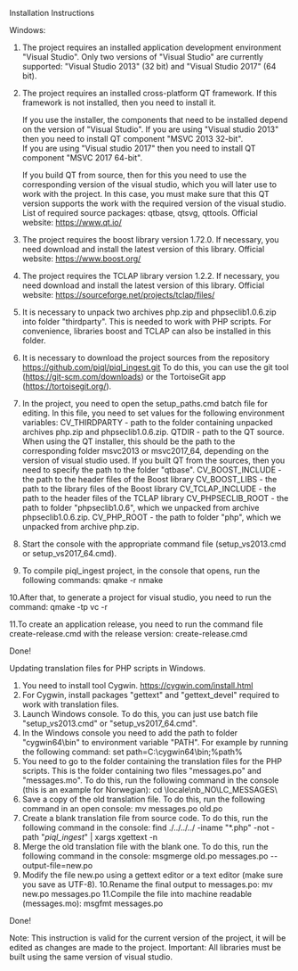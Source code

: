 Installation Instructions

Windows:

1. The project requires an installed application development environment "Visual Studio".
   Only two versions of "Visual Studio" are currently supported: 
   "Visual Studio 2013" (32 bit) and "Visual Studio 2017" (64 bit).

2. The project requires an installed cross-platform QT framework.
   If this framework is not installed, then you need to install it.

   If you use the installer, the components that need to be installed depend on the version of "Visual Studio".
   If you are using "Visual studio 2013" then you need to install QT component "MSVC 2013 32-bit".  
   If you are using "Visual studio 2017" then you need to install QT component "MSVC 2017 64-bit". 

   If you build QT from source, then for this you need to use the corresponding version of the 
   visual studio, which you will later use to work with the project.
   In this case, you must make sure that this QT version supports the work with the required version of the visual studio.
   List of required source packages: qtbase, qtsvg, qttools.
   Official website: https://www.qt.io/

3. The project requires the boost library version 1.72.0. 
   If necessary, you need download and install the latest version of this library.
   Official website: https://www.boost.org/

4. The project requires the TCLAP library version 1.2.2. 
   If necessary, you need download and install the latest version of this library.
   Official website: https://sourceforge.net/projects/tclap/files/

5. It is necessary to unpack two archives php.zip and phpseclib1.0.6.zip into folder "thirdparty".
   This is needed to work with PHP scripts.
   For convenience, libraries boost and TCLAP can also be installed in this folder.

6. It is necessary to download the project sources from the repository 
   https://github.com/piql/piql_ingest.git
   To do this, you can use the git tool (https://git-scm.com/downloads) 
   or the TortoiseGit app (https://tortoisegit.org/).

7. In the project, you need to open the setup_paths.cmd batch file for editing.
   In this file, you need to set values for the following environment variables:
   CV_THIRDPARTY - path to the folder containing unpacked archives php.zip and phpseclib1.0.6.zip.
   QTDIR - path to the QT source. When using the QT installer, this should be the path to the 
           corresponding folder msvc2013 or msvc2017_64, depending on the version of visual studio used.
           If you built QT from the sources, then you need to specify the path to the folder "qtbase".
   CV_BOOST_INCLUDE - the path to the header files of the Boost library
   CV_BOOST_LIBS - the path to the library files of the Boost library
   CV_TCLAP_INCLUDE - the path to the header files of the TCLAP library
   CV_PHPSECLIB_ROOT - the path to folder "phpseclib1.0.6", which we unpacked from archive phpseclib1.0.6.zip.
   CV_PHP_ROOT - the path to folder "php", which we unpacked from archive php.zip.

8. Start the console with the appropriate command file (setup_vs2013.cmd or setup_vs2017_64.cmd).

9. To compile piql_ingest project, in the console that opens, run the following commands:
   qmake -r
   nmake

10.After that, to generate a project for visual studio, you need to run the command:
   qmake -tp vc -r

11.To create an application release, you need to run the command file create-release.cmd with the release version:
   create-release.cmd <version>

Done!


Updating translation files for PHP scripts in Windows.

1. You need to install tool Cygwin. https://cygwin.com/install.html
2. For Cygwin, install packages "gettext" and "gettext_devel" required to work with translation files.
3. Launch Windows console. To do this, you can just use batch file "setup_vs2013.cmd" or "setup_vs2017_64.cmd".
4. In the Windows console you need to add the path to folder "cygwin64\bin" to environment variable "PATH".
   For example by running the following command: set path=C:\cygwin64\bin;%path%
5. You need to go to the folder containing the translation files for the PHP scripts. 
   This is the folder containing two files "messages.po" and "messages.mo".
   To do this, run the following command in the console (this is an example for Norwegian):
   cd <path to the project folder>\locale\nb_NO\LC_MESSAGES\
6. Save a copy of the old translation file. To do this, run the following command in an open console:
   mv messages.po old.po
7. Create a blank translation file from source code. To do this, run the following command in the console:
   find ./../../../ -iname "*.php" -not -path "*piql_ingest*" | xargs xgettext -n
8. Merge the old translation file with the blank one. To do this, run the following command in the console:
   msgmerge old.po messages.po --output-file=new.po
9. Modify the file new.po using a gettext editor or a text editor (make sure you save as UTF-8).
10.Rename the final output to messages.po:
   mv new.po messages.po
11.Compile the file into machine readable (messages.mo):
   msgfmt messages.po
   
Done!


Note: This instruction is valid for the current version of the project, 
      it will be edited as changes are made to the project.
Important: All libraries must be built using the same version of visual studio.